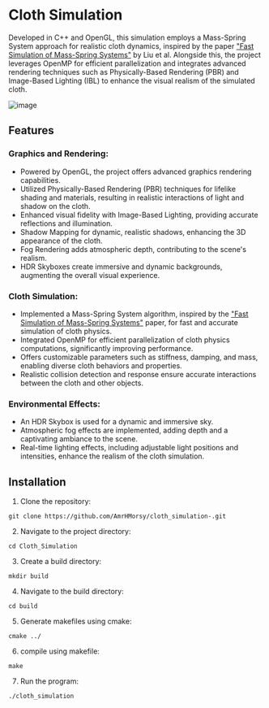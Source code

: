 # Cloth Simulation


Developed in C++ and OpenGL, this simulation employs a Mass-Spring System approach for realistic cloth dynamics, inspired by the paper ["Fast Simulation of Mass-Spring Systems"](http://graphics.berkeley.edu/papers/Liu-FSM-2013-11/Liu-FSM-2013-11.pdf) by Liu et al. Alongside this, the project leverages OpenMP for efficient parallelization and integrates advanced rendering techniques such as Physically-Based Rendering (PBR) and Image-Based Lighting (IBL) to enhance the visual realism of the simulated cloth.

![image](https://github.com/AmrHMorsy/Cloth-Simulation/assets/56271967/5bfad963-42dd-4bc8-9ae7-9afe49af8200)


## Features

### Graphics and Rendering:
- Powered by OpenGL, the project offers advanced graphics rendering capabilities.
- Utilized Physically-Based Rendering (PBR) techniques for lifelike shading and materials, resulting in realistic interactions of light and shadow on the cloth.
- Enhanced visual fidelity with Image-Based Lighting, providing accurate reflections and illumination.
- Shadow Mapping for dynamic, realistic shadows, enhancing the 3D appearance of the cloth.
- Fog Rendering adds atmospheric depth, contributing to the scene's realism.
- HDR Skyboxes create immersive and dynamic backgrounds, augmenting the overall visual experience.

### Cloth Simulation:
- Implemented a Mass-Spring System algorithm, inspired by the ["Fast Simulation of Mass-Spring Systems"](http://graphics.berkeley.edu/papers/Liu-FSM-2013-11/Liu-FSM-2013-11.pdf) paper, for fast and accurate simulation of cloth physics.
- Integrated OpenMP for efficient parallelization of cloth physics computations, significantly improving performance.
- Offers customizable parameters such as stiffness, damping, and mass, enabling diverse cloth behaviors and properties.
- Realistic collision detection and response ensure accurate interactions between the cloth and other objects.

### Environmental Effects:
- An HDR Skybox is used for a dynamic and immersive sky.
- Atmospheric fog effects are implemented, adding depth and a captivating ambiance to the scene.
- Real-time lighting effects, including adjustable light positions and intensities, enhance the realism of the cloth simulation.

## Installation

1. Clone the repository:
```
git clone https://github.com/AmrHMorsy/cloth_simulation-.git
```
2. Navigate to the project directory: 
```
cd Cloth_Simulation
```
3. Create a build directory: 
```
mkdir build
```
4. Navigate to the build directory: 
```
cd build
```
5. Generate makefiles using cmake: 
```
cmake ../
```
6. compile using makefile: 
```
make
```
7. Run the program: 
```
./cloth_simulation
```

